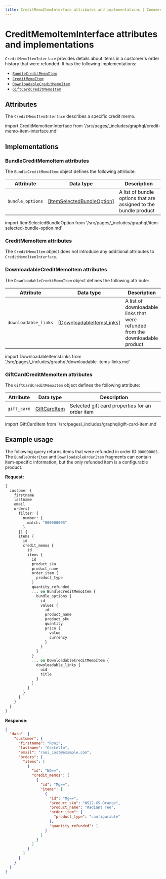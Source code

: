 ```yaml
---
title: CreditMemoItemInterface attributes and implementations | Commerce Web APIs
---
```


# CreditMemoItemInterface attributes and implementations

`CreditMemoItemInterface` provides details about items in a customer's order history that were refunded. It has the following implementations:

*  [`BundleCreditMemoItem`](#bundlecreditmemoitem-attributes)
*  [`CreditMemoItem`](#creditmemoitem-attributes)
*  [`DownloadableCreditMemoItem`](#downloadablecreditmemoitem-attributes)
*  [`GiftCardCreditMemoItem`](#giftcardcreditmemoitem-attributes)

## Attributes

The `CreditMemoItemInterface` describes a specific credit memo.

import CreditMemoItemInterface from '/src/pages/_includes/graphql/credit-memo-item-interface.md'

<CreditMemoItemInterface />

## Implementations

### BundleCreditMemoItem attributes

The `BundleCreditMemoItem` object defines the following attribute:

Attribute | Data type | Description
--- | --- | ---
`bundle_options` | [[ItemSelectedBundleOption]](#itemselectedbundleoption-attributes) | A list of bundle options that are assigned to the bundle product

import ItemSelectedBundleOption from '/src/pages/_includes/graphql/item-selected-bundle-option.md'

<ItemSelectedBundleOption />

### CreditMemoItem attributes

The `CreditMemoItem` object does not introduce any additional attributes to `CreditMemoItemInterface`.

### DownloadableCreditMemoItem attributes

The `DownloadableCreditMemoItem` object defines the following attribute:

Attribute | Data type | Description
--- | --- | ---
`downloadable_links` | [[DownloadableItemsLinks]](#downloadableitemslinks-attributes) | A list of downloadable links that were refunded from the downloadable product

import DownloadableItemsLinks from '/src/pages/_includes/graphql/downloadable-items-links.md'

<DownloadableItemsLinks />

### GiftCardCreditMemoItem attributes

The `GiftCardCreditMemoItem` object defines the following attribute:

Attribute | Data type | Description
--- | --- | ---
`gift_card` | [GiftCardItem](#giftcarditem-attributes) | Selected gift card properties for an order item

import GiftCardItem from '/src/pages/_includes/graphql/gift-card-item.md'

<GiftCardItem />

## Example usage

The following query returns items that were refunded in order ID `000000005`. The `BundleOrderItem` and `DownloadableOrderItem` fragments can contain item-specific information, but the only refunded item is a configurable product.

**Request:**

```graphql
{
  customer {
    firstname
    lastname
    email
    orders(
      filter: {
        number: {
          match: "000000005"
        }
      }) {
      items {
        id
        credit_memos {
          id
          items {
            id
            product_sku
            product_name
            order_item {
              product_type
            }
            quantity_refunded
            ... on BundleCreditMemoItem {
              bundle_options {
                id
                values {
                  id
                  product_name
                  product_sku
                  quantity
                  price {
                    value
                    currency
                  }
                }
              }
            }
            ... on DownloadableCreditMemoItem {
              downloadable_links {
                uid
                title
              }
            }
          }
        }
      }
    }
  }
}
```

**Response:**

```json
{
  "data": {
    "customer": {
      "firstname": "Roni",
      "lastname": "Costello",
      "email": "roni_cost@example.com",
      "orders": {
        "items": [
          {
            "id": "NQ==",
            "credit_memos": [
              {
                "id": "Mg==",
                "items": [
                  {
                    "id": "Mg==",
                    "product_sku": "WS12-XS-Orange",
                    "product_name": "Radiant Tee",
                    "order_item": {
                      "product_type": "configurable"
                    },
                    "quantity_refunded": 1
                  }
                ]
              }
            ]
          }
        ]
      }
    }
  }
}
```
